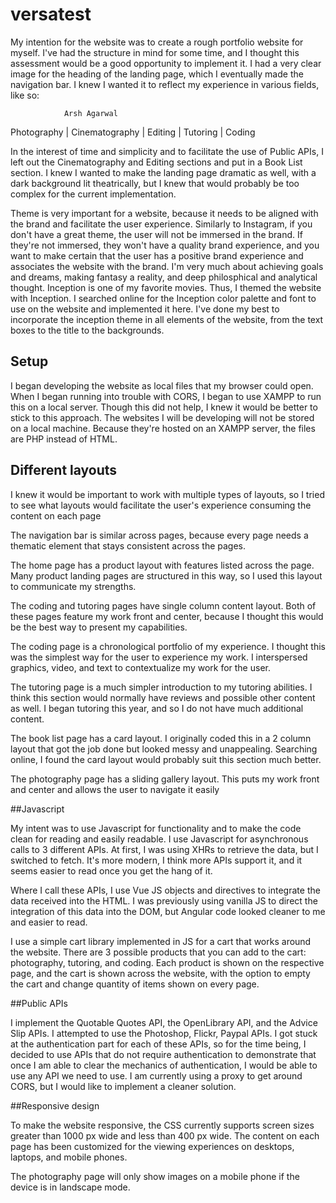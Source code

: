 # versatest

My intention for the website was to create a rough portfolio website for myself. I've had the structure in mind for some time, and I thought this assessment would be a good opportunity to implement it. I had a very clear image for the heading of the landing page, which I eventually made the navigation bar. I knew I wanted it to reflect my experience in various fields, like so:

				Arsh Agarwal

Photography | Cinematography | Editing | Tutoring | Coding

In the interest of time and simplicity and to facilitate the use of Public APIs, I left out the Cinematography and Editing sections and put in a Book List section. I knew I wanted to make the landing page dramatic as well, with a dark background lit theatrically, but I knew that would probably be too complex for the current implementation.

Theme is very important for a website, because it needs to be aligned with the brand and facilitate the user experience. Similarly to Instagram, if you don't have a great theme, the user will not be immersed in the brand. If they're not immersed, they won't have a quality brand experience, and you want to make certain that the user has a positive brand experience and associates the website with the brand. I'm very much about achieving goals and dreams, making fantasy a reality, and deep philosphical and analytical thought. Inception is one of my favorite movies. Thus, I themed the website with Inception. I searched online for the Inception color palette and font to use on the website and implemented it here. I've done my best to incorporate the inception theme in all elements of the website, from the text boxes to the title to the backgrounds.
 

## Setup
I began developing the website as local files that my browser could open. When I began running into trouble with CORS, I began to use XAMPP to run this on a local server. Though this did not help, I knew it would be better to stick to this approach. The websites I will be developing will not be stored on a local machine. Because they're hosted on an XAMPP server, the files are PHP instead of HTML.

## Different layouts
	
I knew it would be important to work with multiple types of layouts, so I tried to see what layouts would facilitate the user's experience consuming the content on each page

The navigation bar is similar across pages, because every page needs a thematic element that stays consistent across the pages.
	
The home page has a product layout with features listed across the page. Many product landing pages are structured in this way, so I used this layout to communicate my strengths.

The coding and tutoring pages have single column content layout. Both of these pages feature my work front and center, because I thought this would be the best way to present my capabilities.
		
The coding page is a chronological portfolio of my experience. I thought this was the simplest way for the user to experience my work. I interspersed graphics, video, and text to contextualize my work for the user.
		
The tutoring page is a much simpler introduction to my tutoring abilities. I think this section would normally have reviews and possible other content as well. I began tutoring this year, and so I do not have much additional content.
	
The book list page has a card layout. I originally coded this in a 2 column layout that got the job done but looked messy and unappealing. Searching online, I found the card layout would probably suit this section much better.
		
The photography page has a sliding gallery layout. This puts my work front and center and allows the user to navigate it easily
	

##Javascript
	
My intent was to use Javascript for functionality and to make the code clean for reading and easily readable. I use Javascript for asynchronous calls to 3 different APIs. At first, I was using XHRs to retrieve the data, but I switched to fetch. It's more modern, I think more APIs support it, and it seems easier to read once you get the hang of it.
	
Where I call these APIs, I use Vue JS objects and directives to integrate the data received into the HTML. I was previously using vanilla JS to direct the integration of this data into the DOM, but Angular code looked cleaner to me and easier to read.
	
I use a simple cart library implemented in JS for a cart that works around the website. There are 3 possible products that you can add to the cart: photography, tutoring, and coding. Each product is shown on the respective page, and the cart is shown across the website, with the option to empty the cart and change quantity of items shown on every page.

##Public APIs

I implement the Quotable Quotes API, the OpenLibrary API, and the Advice Slip APIs. I attempted to use the Photoshop, Flickr, Paypal APIs. I got stuck at the authentication part for each of these APIs, so for the time being, I decided to use APIs that do not require authentication to demonstrate that once I am able to clear the mechanics of authentication, I would be able to use any API we need to use. I am currently using a proxy to get around CORS, but I would like to implement a cleaner solution.

##Responsive design

To make the website responsive, the CSS currently supports screen sizes greater than 1000 px wide and less than 400 px wide. The content on each page has been customized for the viewing experiences on desktops, laptops, and mobile phones.
	
The photography page will only show images on a mobile phone if the device is in landscape mode.
